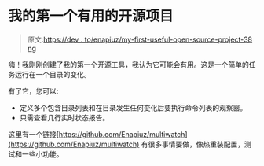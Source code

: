 # 我的第一个有用的开源项目

> 原文:[https://dev . to/enapiuz/my-first-useful-open-source-project-38 ng](https://dev.to/enapiuz/my-first-useful-open-source-project-38ng)

嗨！我刚刚创建了我的第一个开源工具，我认为它可能会有用。这是一个简单的任务运行在一个目录的变化。

有了它，您可以:

*   定义多个包含目录列表和在目录发生任何变化后要执行命令列表的观察器。
*   只需查看几行实时状态报告。

这里有一个链接[https://github.com/Enapiuz/multiwatch](https://github.com/Enapiuz/multiwatch)
有很多事情要做，像热重装配置，测试和一些小功能。